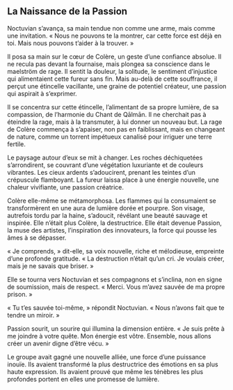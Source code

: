 ## La Naissance de la Passion

Noctuvian s’avança, sa main tendue non comme une arme, mais comme une invitation. « Nous ne pouvons te la montrer, car cette force est déjà en toi. Mais nous pouvons t’aider à la trouver. »

Il posa sa main sur le cœur de Colère, un geste d’une confiance absolue. Il ne recula pas devant la fournaise, mais plongea sa conscience dans le maelström de rage. Il sentit la douleur, la solitude, le sentiment d’injustice qui alimentaient cette fureur sans fin. Mais au-delà de cette souffrance, il perçut une étincelle vacillante, une graine de potentiel créateur, une passion qui aspirait à s’exprimer.

Il se concentra sur cette étincelle, l’alimentant de sa propre lumière, de sa compassion, de l’harmonie du Chant de Qālmān. Il ne cherchait pas à éteindre la rage, mais à la transmuter, à lui donner un nouveau but. La rage de Colère commença à s’apaiser, non pas en faiblissant, mais en changeant de nature, comme un torrent impétueux canalisé pour irriguer une terre fertile.

Le paysage autour d’eux se mit à changer. Les roches déchiquetées s’arrondirent, se couvrant d’une végétation luxuriante et de couleurs vibrantes. Les cieux ardents s’adoucirent, prenant les teintes d’un crépuscule flamboyant. La fureur laissa place à une énergie nouvelle, une chaleur vivifiante, une passion créatrice.

Colère elle-même se métamorphosa. Les flammes qui la consumaient se transformèrent en une aura de lumière dorée et pourpre. Son visage, autrefois tordu par la haine, s’adoucit, révélant une beauté sauvage et inspirée. Elle n’était plus Colère, la destructrice. Elle était devenue Passion, la muse des artistes, l’inspiration des innovateurs, la force qui pousse les âmes à se dépasser.

« Je comprends, » dit-elle, sa voix nouvelle, riche et mélodieuse, empreinte d’une profonde gratitude. « La destruction n’était qu’un cri. Je voulais créer, mais je ne savais que briser. »

Elle se tourna vers Noctuvian et ses compagnons et s’inclina, non en signe de soumission, mais de respect. « Merci. Vous m’avez sauvée de ma propre prison. »

« Tu t’es sauvée toi-même, » répondit Noctuvian. « Nous n’avons fait que te tendre un miroir. »

Passion sourit, un sourire qui illumina la dimension entière. « Je suis prête à me joindre à votre quête. Mon énergie est vôtre. Ensemble, nous allons créer un avenir digne d’être vécu. »

Le groupe avait gagné une nouvelle alliée, une force d’une puissance inouïe. Ils avaient transformé la plus destructrice des émotions en sa plus haute expression. Ils avaient prouvé que même les ténèbres les plus profondes portent en elles une promesse de lumière.
